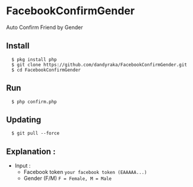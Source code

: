 # FacebookConfirmGender
Auto Confirm Friend by Gender

## Install
      $ pkg install php
      $ git clone https://github.com/dandyraka/FacebookConfirmGender.git
      $ cd FacebookConfirmGender

## Run
      $ php confirm.php

## Updating
      $ git pull --force

## Explanation :
- Input :
    - Facebook token `your facebook token (EAAAAA...)`
    - Gender (F/M) `F = Female, M = Male`
